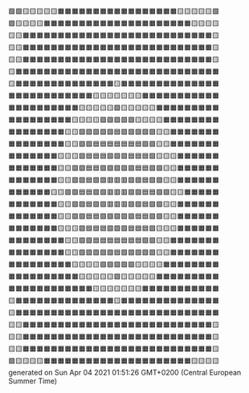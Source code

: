 🟩🟩🟨🟨🟨🟨🟨🟧🟧🟧🟧🟧🟧🟧🟧🟧🟧🟧🟧🟧🟧🟧🟧🟧🟨🟨🟨🟨🟨🟩  
🟩🟨🟨🟨🟨🟧🟧🟧🟧🟧🟧🟧🟧🟧🟧🟧🟧🟧🟧🟧🟧🟧🟧🟧🟧🟧🟨🟨🟨🟨  
🟨🟨🟧🟧🟧🟧🟧🟧🟧🟧🟧🟧🟧🟧🟧🟧🟧🟧🟧🟧🟧🟧🟧🟧🟧🟧🟧🟧🟧🟨  
🟨🟨🟧🟧🟧🟧🟧🟧🟧🟧🟧🟧🟧🟧🟧🟧🟧🟧🟧🟧🟧🟧🟧🟧🟧🟧🟧🟧🟧🟨  
🟨🟨🟧🟧🟧🟧🟧🟧🟧🟧🟧🟧🟧🟧🟧🟧🟧🟧🟧🟧🟧🟧🟧🟧🟧🟧🟧🟧🟧🟨  
🟨🟧🟧🟧🟧🟧🟧🟧🟧🟧🟧🟧🟧🟧🟧🟧🟧🟧🟧🟧🟧🟧🟧🟧🟧🟧🟧🟧🟧🟧  
🟨🟧🟧🟧🟧🟧🟧🟧🟧🟧🟧🟧🟧🟧🟧🟨🟧🟧🟧🟧🟧🟧🟧🟧🟧🟧🟧🟧🟧🟧  
🟧🟧🟧🟧🟧🟧🟧🟧🟧🟧🟧🟧🟨🟨🟨🟨🟨🟨🟨🟧🟧🟧🟧🟧🟧🟧🟧🟧🟧🟧  
🟧🟧🟧🟧🟧🟧🟧🟧🟧🟧🟨🟨🟨🟨🟨🟩🟨🟨🟨🟨🟨🟧🟧🟧🟧🟧🟧🟧🟧🟧  
🟧🟧🟧🟧🟧🟧🟧🟧🟧🟨🟨🟨🟨🟩🟩🟩🟩🟩🟨🟨🟨🟨🟧🟧🟧🟧🟧🟧🟧🟧  
🟧🟧🟧🟧🟧🟧🟧🟧🟨🟨🟩🟩🟩🟩🟩🟦🟩🟩🟩🟩🟩🟨🟨🟧🟧🟧🟧🟧🟧🟧  
🟧🟧🟧🟧🟧🟧🟧🟧🟨🟨🟩🟩🟦🟦🟦🟦🟦🟦🟦🟩🟩🟨🟨🟧🟧🟧🟧🟧🟧🟧  
🟧🟧🟧🟧🟧🟧🟧🟨🟨🟨🟩🟦🟦🟦🟪🟪🟪🟦🟦🟦🟩🟨🟨🟨🟧🟧🟧🟧🟧🟧  
🟧🟧🟧🟧🟧🟧🟧🟨🟨🟩🟩🟦🟦🟪🟪🟪🟪🟪🟦🟦🟩🟩🟨🟨🟧🟧🟧🟧🟧🟧  
🟧🟧🟧🟧🟧🟧🟧🟨🟨🟩🟩🟦🟪🟪🟥🟥🟥🟪🟪🟦🟩🟩🟨🟨🟧🟧🟧🟧🟧🟧  
🟧🟧🟧🟧🟧🟧🟨🟨🟩🟩🟦🟦🟪🟪🟥🟥🟥🟪🟪🟦🟦🟩🟩🟨🟨🟧🟧🟧🟧🟧  
🟧🟧🟧🟧🟧🟧🟧🟨🟨🟩🟩🟦🟪🟪🟥🟥🟥🟪🟪🟦🟩🟩🟨🟨🟧🟧🟧🟧🟧🟧  
🟧🟧🟧🟧🟧🟧🟧🟨🟨🟩🟩🟦🟦🟪🟪🟪🟪🟪🟦🟦🟩🟩🟨🟨🟧🟧🟧🟧🟧🟧  
🟧🟧🟧🟧🟧🟧🟧🟨🟨🟨🟩🟦🟦🟦🟪🟪🟪🟦🟦🟦🟩🟨🟨🟨🟧🟧🟧🟧🟧🟧  
🟧🟧🟧🟧🟧🟧🟧🟧🟨🟨🟩🟩🟦🟦🟦🟦🟦🟦🟦🟩🟩🟨🟨🟧🟧🟧🟧🟧🟧🟧  
🟧🟧🟧🟧🟧🟧🟧🟧🟨🟨🟩🟩🟩🟩🟩🟦🟩🟩🟩🟩🟩🟨🟨🟧🟧🟧🟧🟧🟧🟧  
🟧🟧🟧🟧🟧🟧🟧🟧🟧🟨🟨🟨🟨🟩🟩🟩🟩🟩🟨🟨🟨🟨🟧🟧🟧🟧🟧🟧🟧🟧  
🟧🟧🟧🟧🟧🟧🟧🟧🟧🟧🟨🟨🟨🟨🟨🟩🟨🟨🟨🟨🟨🟧🟧🟧🟧🟧🟧🟧🟧🟧  
🟧🟧🟧🟧🟧🟧🟧🟧🟧🟧🟧🟧🟨🟨🟨🟨🟨🟨🟨🟧🟧🟧🟧🟧🟧🟧🟧🟧🟧🟧  
🟨🟧🟧🟧🟧🟧🟧🟧🟧🟧🟧🟧🟧🟧🟧🟨🟧🟧🟧🟧🟧🟧🟧🟧🟧🟧🟧🟧🟧🟧  
🟨🟧🟧🟧🟧🟧🟧🟧🟧🟧🟧🟧🟧🟧🟧🟧🟧🟧🟧🟧🟧🟧🟧🟧🟧🟧🟧🟧🟧🟧  
🟨🟨🟧🟧🟧🟧🟧🟧🟧🟧🟧🟧🟧🟧🟧🟧🟧🟧🟧🟧🟧🟧🟧🟧🟧🟧🟧🟧🟧🟨  
🟨🟨🟧🟧🟧🟧🟧🟧🟧🟧🟧🟧🟧🟧🟧🟧🟧🟧🟧🟧🟧🟧🟧🟧🟧🟧🟧🟧🟧🟨  
🟨🟨🟧🟧🟧🟧🟧🟧🟧🟧🟧🟧🟧🟧🟧🟧🟧🟧🟧🟧🟧🟧🟧🟧🟧🟧🟧🟧🟧🟨  
🟩🟨🟨🟨🟨🟧🟧🟧🟧🟧🟧🟧🟧🟧🟧🟧🟧🟧🟧🟧🟧🟧🟧🟧🟧🟧🟨🟨🟨🟨  
generated on Sun Apr 04 2021 01:51:26 GMT+0200 (Central European Summer Time)  
